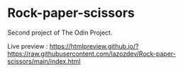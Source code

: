 # Rock-paper-scissors

Second project of The Odin Project.


Live preview : https://htmlpreview.github.io/?https://raw.githubusercontent.com/lazozdev/Rock-paper-scissors/main/index.html
